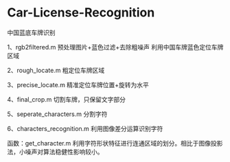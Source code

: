 # Car-License-Recognition
中国蓝底车牌识别

1、rgb2filtered.m
预处理图片+蓝色过滤+去除粗噪声
利用中国车牌蓝色定位车牌区域

2、rough_locate.m
粗定位车牌区域

3、precise_locate.m
精准定位车牌位置+旋转为水平

4、final_crop.m
切割车牌，只保留文字部分

5、seperate_characters.m
分割字符

6、characters_recognition.m
利用图像差分运算识别字符

函数：get_character.m
利用字符形状特征进行连通区域的划分。相比于图像投影法，小噪声对算法稳健性影响较小。
